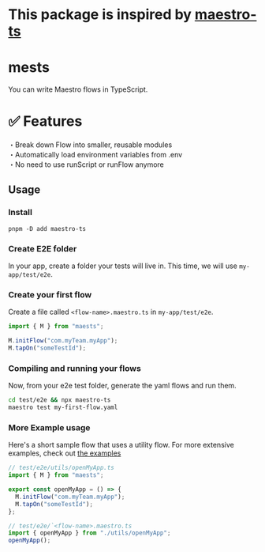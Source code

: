 # This package is inspired by [maestro-ts](https:/google.com)

# mests

You can write Maestro flows in TypeScript.

# ✅ Features

・Break down Flow into smaller, reusable modules  
・Automatically load environment variables from .env  
・No need to use runScript or runFlow anymore

## Usage

### Install

```sh:
pnpm -D add maestro-ts
```

### Create E2E folder

In your app, create a folder your tests will live in.
This time, we will use `my-app/test/e2e`.

### Create your first flow

Create a file called `<flow-name>.maestro.ts` in `my-app/test/e2e`.

```typescript
import { M } from "maests";

M.initFlow("com.myTeam.myApp");
M.tapOn("someTestId");
```

### Compiling and running your flows

Now, from your e2e test folder, generate the yaml flows and run them.

```sh
cd test/e2e && npx maestro-ts
maestro test my-first-flow.yaml
```

### More Example usage

Here's a short sample flow that uses a utility flow. For more extensive examples, check out [the examples](example/sample-flow.maestro.ts)

```typescript
// test/e2e/utils/openMyApp.ts
import { M } from "maests";

export const openMyApp = () => {
  M.initFlow("com.myTeam.myApp");
  M.tapOn("someTestId");
};

// test/e2e/`<flow-name>.maestro.ts
import { openMyApp } from "./utils/openMyApp";
openMyApp();
```
